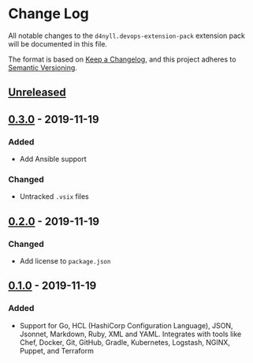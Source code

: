 # Change Log

All notable changes to the `d4nyll.devops-extension-pack` extension pack will be documented in this file.

The format is based on [Keep a Changelog](https://keepachangelog.com/en/1.0.0/), and this project adheres to [Semantic Versioning](https://semver.org/spec/v2.0.0.html).

## [Unreleased]

## [0.3.0] - 2019-11-19

### Added

- Add Ansible support

### Changed

- Untracked `.vsix` files

## [0.2.0] - 2019-11-19

### Changed

- Add license to `package.json`

## [0.1.0] - 2019-11-19

### Added

- Support for Go, HCL (HashiCorp Configuration Language), JSON, Jsonnet, Markdown, Ruby, XML and YAML. Integrates with tools like Chef, Docker, Git, GitHub, Gradle, Kubernetes, Logstash, NGINX, Puppet, and Terraform

[Unreleased]: https://github.com/d4nyll/devops-extension-pack/compare/v0.2.0...HEAD
[0.3.0]: https://github.com/d4nyll/devops-extension-pack/releases/tag/v0.3.0
[0.2.0]: https://github.com/d4nyll/devops-extension-pack/releases/tag/v0.2.0
[0.1.0]: https://github.com/d4nyll/devops-extension-pack/releases/tag/v0.1.0
